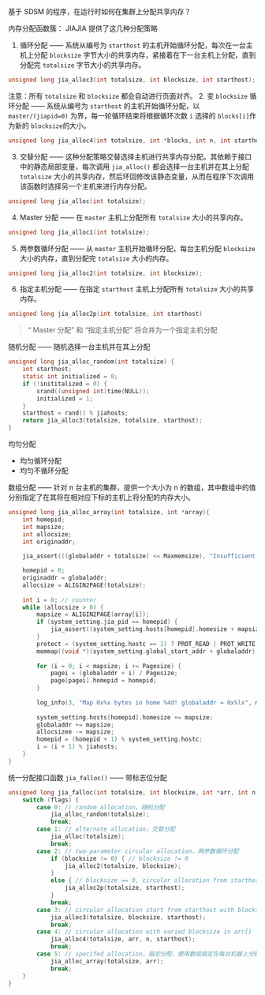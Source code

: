 基于 SDSM 的程序，在运行时如何在集群上分配共享内存？

内存分配函数簇：
JIAJIA 提供了这几种分配策略

1. 循环分配 —— 系统从编号为 `starthost` 的主机开始循环分配，每次在一台主机上分配 `blocksize` 字节大小的共享内存，紧接着在下一台主机上分配，直到分配完 `totalsize` 字节大小的共享内存。
```c
unsigned long jia_alloc3(int totalsize, int blocksize, int starthost);
```

注意：所有 `totalsize` 和 `blocksize` 都会自动进行页面对齐。
2. 变 `blocksize` 循环分配 —— 系统从编号为 `starthost` 的主机开始循环分配，以 `master/(jiapid=0)` 为界，每一轮循环结束将根据循环次数 `i` 选择的 `blocks[i]`作为新的 `blocksize`的大小。
```c
unsigned long jia_alloc4(int totalsize, int *blocks, int n, int starthost);
```
3. 交替分配 —— 这种分配策略交替选择主机进行共享内存分配。其依赖于接口中的静态局部变量，每次调用 `jia_alloc()` 都会选择一台主机并在其上分配 `totalsize` 大小的共享内存，然后环回修改该静态变量，从而在程序下次调用该函数时选择另一个主机来进行内存分配。
```c
unsigned long jia_alloc(int totalsize);
```
4.  Master 分配 —— 在 `master` 主机上分配所有 `totalsize` 大小的共享内存。
```c
unsigned long jia_alloc1(int totalsize);
```

5. 两参数循环分配 —— 从 `master` 主机开始循环分配，每台主机分配 `blocksize` 大小的内存，直到分配完 `totalsize` 大小的内存。
```c
unsigned long jia_alloc2(int totalsize, int blocksize);
```

6. 指定主机分配 —— 在指定 `starthost` 主机上分配所有 `totalsize` 大小的共享内存。
```c
unsigned long jia_alloc2p(int totalsize, int starthost)
```

>“ Master 分配” 和 “指定主机分配” 将合并为一个指定主机分配

随机分配 —— 随机选择一台主机并在其上分配
```c
unsigned long jia_alloc_random(int totalsize) {
	int starthost;
	static int initialized = 0;
	if (!inititalized = 0) {
		srand((unsigned int)time(NULL));
		initialized = 1;
	}
	starthost = rand() % jiahosts;
	return jia_alloc3(totalsize, totalsize, starthost);
}
```

均匀分配
- 均匀循环分配
- 均匀不循环分配

数组分配 —— 针对 n 台主机的集群，提供一个大小为  n 的数组，其中数组中的值分别指定了在其将在相对应下标的主机上将分配的内存大小。
```c
unsigned long jia_alloc_array(int totalsize, int *array){
	int homepid;
	int mapsize;
	int allocsize;
	int originaddr;
	
	jia_assert(((globaladdr + totalsize) <= Maxmemsize), "Insufficient shared space! --> Max=0x%x Left=0x%x, Need=0x%x\n", Maxmemsize, Maxmemsize - globaladdr, totalsize);

	homepid = 0;
	originaddr = globaladdr;
	allocsize = ALIGIN2PAGE(totalsize);
	
	int i = 0; // counter
	while (allocsize > 0) {
		mapsize = ALIGIN2PAGE(array[i]);
		if (system_setting.jia_pid == homepid) {
			jia_assert((system_setting.hosts[homepid].homesize + mapsize < (Homepages * Pagesize)), "Too many home pages");
		}
		protect = (system_setting.hostc == 1) ? PROT_READ | PROT_WRITE : PROT_READ;
		memmap((void *)(system_setting.global_start_addr + globaladdr), (size_t)mapsize, protect);
		
		for (i = 0; i < mapsize; i += Pagesize) {
			pagei = (globaladdr + i) / Pagesize;
			page[pagei].homepid = homepid;
		}
		
		log_info(3, "Map 0x%x bytes in home %4d! globaladdr = 0x%lx", mapsize, homepid, globaladdr);
		
		system_setting.hosts[homepid].homesize += mapsize;
		globaladdr += mapsize;
		allocsizee -= mapsize;
		homepid = (homepid + 1) % system_setting.hostc;
		i = (i + 1) % jiahosts;
	}
}
```


统一分配接口函数 `jia_falloc()` —— 带标志位分配
```c
unsigned long jia_falloc(int totalsize, int blocksize, int *arr, int n, int starthost, int flags) {
	switch (flags) {
		case 0: // random allocation，随机分配
			jia_alloc_random(totalsize);
			break;
		case 1: // alternate allocation，交替分配
			jia_alloc(totalsize);
			break;
		case 2: // two-parameter circular allocation，两参数循环分配
			if (blocksize != 0) { // blocksize != 0
				jia_alloc2(totalsize, blocksize);
			}
			else { // blocksize == 0, circular allocation from starthost
				jia_alloc2p(totalsize, starthost);
			}
			break;
		case 3: // circular allocation start from starthost with blocksize
			jia_alloc3(totalsize, blocksize, starthost);
			break;
		case 4: // circular allocation with varied blocksize in arr[]
			jia_alloc4(totalsize, arr, n, starthost);
			break;
		case 5: // specifed allocation，指定分配，使用数组指定在每台机器上分配的大小
			jia_alloc_array(totalsize, arr);
			break;
	}
}
```